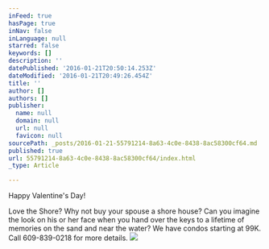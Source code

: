 ```yaml
---
inFeed: true
hasPage: true
inNav: false
inLanguage: null
starred: false
keywords: []
description: ''
datePublished: '2016-01-21T20:50:14.253Z'
dateModified: '2016-01-21T20:49:26.454Z'
title: ''
author: []
authors: []
publisher:
  name: null
  domain: null
  url: null
  favicon: null
sourcePath: _posts/2016-01-21-55791214-8a63-4c0e-8438-8ac58300cf64.md
published: true
url: 55791214-8a63-4c0e-8438-8ac58300cf64/index.html
_type: Article

---
```

Happy Valentine's Day!

Love the Shore?  Why not buy your spouse a shore house?  Can you imagine the look on his or her face when you hand over the keys to a lifetime of memories on the sand and near the water?  We have condos starting at 99K.  Call 609-839-0218 for more details.  ![](https://the-grid-user-content.s3-us-west-2.amazonaws.com/0a8f26fa-89ff-460a-8b6e-12b4b1fe0a99.jpg)